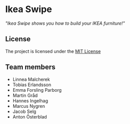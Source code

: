 # Ikea Swipe
*"Ikea Swipe shows you how to build your IKEA furniture!"*

## License
The project is licensed under the [MIT License](https://github.com/martingrad/Agila-agil-projektet/blob/master/LICENSE)

## Team members
- Linnea Malcherek
- Tobias Erlandsson
- Emma Forsling Parborg
- Martin Gråd
- Hannes Ingelhag
- Marcus Nygren
- Jacob Selg
- Anton Österblad
